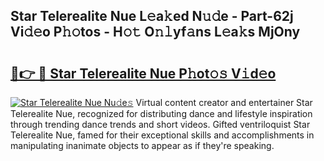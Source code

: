 ## Star Telerealite Nue L𝚎a𝚔ed N𝚞𝚍e - Part-62j Vi𝚍𝚎o P𝚑𝚘tos - H𝚘𝚝 O𝚗𝚕yf𝚊ns L𝚎a𝚔s MjOny

# <h2><a href="http://kf4uinh.oniu.top/?m=Star+Telerealite+Nue">🔗👉 🔴 Star Telerealite Nue P𝚑ot𝚘𝚜 V𝚒d𝚎o</a></h2>

[![Star Telerealite Nue Nu𝚍e𝚜](https://i.imgur.com/0qMVB7G.gif)](http://kf4uinh.oniu.top/?m=Star+Telerealite+Nue)
Virtual content creator and entertainer Star Telerealite Nue, recognized for distributing dance and lifestyle inspiration through trending dance trends and short videos. Gifted ventriloquist Star Telerealite Nue, famed for their exceptional skills and accomplishments in manipulating inanimate objects to appear as if they're speaking.  
